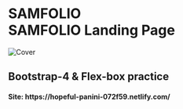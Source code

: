 <h1><strong>SAMFOLIO</strong> <br>SAMFOLIO Landing Page</h1>

<p>
	<img src="https://i.ibb.co/FWjcc2n/3456.png" alt="Cover">
</p>

<h2>Bootstrap-4 & Flex-box practice</h2>


<h4>Site: https://hopeful-panini-072f59.netlify.com/</h4>

